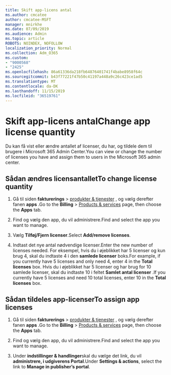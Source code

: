 ```yaml
---
title: Skift app-licens antal
ms.author: cmcatee
author: cmcatee-MSFT
manager: mnirkhe
ms.date: 07/09/2019
ms.audience: Admin
ms.topic: article
ROBOTS: NOINDEX, NOFOLLOW
localization_priority: Normal
ms.collection: Adm_O365
ms.custom:
- "9000568"
- "2425"
ms.openlocfilehash: 86a61336da218fb64876401741f4babe8958f64c
ms.sourcegitcommit: b43f77221f47b50c41197a448a9c26c423ce1ad5
ms.translationtype: MT
ms.contentlocale: da-DK
ms.lasthandoff: 11/15/2019
ms.locfileid: "36519761"
---
```

# <a name="change-app-license-quantity"></a><span data-ttu-id="0ade6-102">Skift app-licens antal</span><span class="sxs-lookup"><span data-stu-id="0ade6-102">Change app license quantity</span></span>

<span data-ttu-id="0ade6-103">Du kan få vist eller ændre antallet af licenser, du har, og tildele dem til brugere i Microsoft 365 Admin Center.</span><span class="sxs-lookup"><span data-stu-id="0ade6-103">You can view or change the number of licenses you have and assign them to users in the Microsoft 365 admin center.</span></span> 

## <a name="to-change-license-quantity"></a><span data-ttu-id="0ade6-104">Sådan ændres licensantallet</span><span class="sxs-lookup"><span data-stu-id="0ade6-104">To change license quantity</span></span>

1. <span data-ttu-id="0ade6-105">Gå til siden **fakturerings** > [produkter & tjenester](https://go.microsoft.com/fwlink/p/?linkid=842054) , og vælg derefter fanen **apps** .</span><span class="sxs-lookup"><span data-stu-id="0ade6-105">Go to the **Billing** > [Products & services](https://go.microsoft.com/fwlink/p/?linkid=842054) page, then choose the **Apps** tab.</span></span>

2. <span data-ttu-id="0ade6-106">Find og vælg den app, du vil administrere.</span><span class="sxs-lookup"><span data-stu-id="0ade6-106">Find and select the app you want to manage.</span></span>  

3. <span data-ttu-id="0ade6-107">Vælg **Tilføj/Fjern licenser**.</span><span class="sxs-lookup"><span data-stu-id="0ade6-107">Select **Add/remove licenses**.</span></span>

4. <span data-ttu-id="0ade6-108">Indtast det nye antal nødvendige licenser.</span><span class="sxs-lookup"><span data-stu-id="0ade6-108">Enter the new number of licenses needed.</span></span> <span data-ttu-id="0ade6-109">For eksempel, hvis du i øjeblikket har 5 licenser og kun brug 4, skal du indtaste 4 i den **samlede licenser** boks.</span><span class="sxs-lookup"><span data-stu-id="0ade6-109">For example, if you currently have 5 licenses and only need 4, enter 4 in the **Total licenses** box.</span></span> <span data-ttu-id="0ade6-110">Hvis du i øjeblikket har 5 licenser og har brug for 10 samlede licenser, skal du indtaste 10 i feltet **Samlet antal licenser** .</span><span class="sxs-lookup"><span data-stu-id="0ade6-110">If you currently have 5 licenses and need 10 total licenses, enter 10 in the **Total licenses** box.</span></span>

## <a name="to-assign-app-licenses"></a><span data-ttu-id="0ade6-111">Sådan tildeles app-licenser</span><span class="sxs-lookup"><span data-stu-id="0ade6-111">To assign app licenses</span></span>

1. <span data-ttu-id="0ade6-112">Gå til siden **fakturerings** > [produkter & tjenester](https://go.microsoft.com/fwlink/p/?linkid=842054) , og vælg derefter fanen **apps** .</span><span class="sxs-lookup"><span data-stu-id="0ade6-112">Go to the **Billing** > [Products & services](https://go.microsoft.com/fwlink/p/?linkid=842054) page, then choose the **Apps** tab.</span></span>

2. <span data-ttu-id="0ade6-113">Find og vælg den app, du vil administrere.</span><span class="sxs-lookup"><span data-stu-id="0ade6-113">Find and select the app you want to manage.</span></span>  

3. <span data-ttu-id="0ade6-114">Under **indstillinger & handlinger**skal du vælge det link, du vil **administrere, i udgiverens Portal**.</span><span class="sxs-lookup"><span data-stu-id="0ade6-114">Under **Settings & actions**, select the link to **Manage in publisher’s portal**.</span></span>